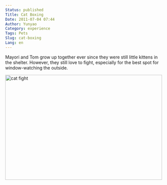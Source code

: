 ```yaml
---
Status: published
Title: Cat Boxing
Date: 2011-07-04 07:44
Author: Yunyao
Category: experience
Tags: Pets
Slug: cat-boxing
Lang: en
---
```


Mayori and Tom grow up together ever since they were still little kittens in the shelter. However, they still love to fight, especially for the best spot for window-watching the outside.

<img src="https://farm7.static.flickr.com/6048/5900398848_59e43b506b.jpg" width="500" height="333" alt="cat fight" />

